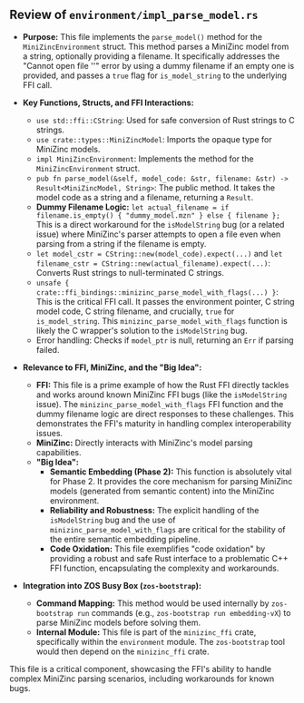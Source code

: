 ## Review of `environment/impl_parse_model.rs`

*   **Purpose:** This file implements the `parse_model()` method for the `MiniZincEnvironment` struct. This method parses a MiniZinc model from a string, optionally providing a filename. It specifically addresses the "Cannot open file ''" error by using a dummy filename if an empty one is provided, and passes a `true` flag for `is_model_string` to the underlying FFI call.
*   **Key Functions, Structs, and FFI Interactions:**
    *   `use std::ffi::CString`: Used for safe conversion of Rust strings to C strings.
    *   `use crate::types::MiniZincModel`: Imports the opaque type for MiniZinc models.
    *   `impl MiniZincEnvironment`: Implements the method for the `MiniZincEnvironment` struct.
    *   `pub fn parse_model(&self, model_code: &str, filename: &str) -> Result<MiniZincModel, String>`: The public method. It takes the model code as a string and a filename, returning a `Result`.
    *   **Dummy Filename Logic:** `let actual_filename = if filename.is_empty() { "dummy_model.mzn" } else { filename };` This is a direct workaround for the `isModelString` bug (or a related issue) where MiniZinc's parser attempts to open a file even when parsing from a string if the filename is empty.
    *   `let model_cstr = CString::new(model_code).expect(...)` and `let filename_cstr = CString::new(actual_filename).expect(...)`: Converts Rust strings to null-terminated C strings.
    *   `unsafe { crate::ffi_bindings::minizinc_parse_model_with_flags(...) }`: This is the critical FFI call. It passes the environment pointer, C string model code, C string filename, and crucially, `true` for `is_model_string`. This `minizinc_parse_model_with_flags` function is likely the C wrapper's solution to the `isModelString` bug.
    *   Error handling: Checks if `model_ptr` is null, returning an `Err` if parsing failed.
*   **Relevance to FFI, MiniZinc, and the "Big Idea":**
    *   **FFI:** This file is a prime example of how the Rust FFI directly tackles and works around known MiniZinc FFI bugs (like the `isModelString` issue). The `minizinc_parse_model_with_flags` FFI function and the dummy filename logic are direct responses to these challenges. This demonstrates the FFI's maturity in handling complex interoperability issues.
    *   **MiniZinc:** Directly interacts with MiniZinc's model parsing capabilities.
    *   **"Big Idea":**
        *   **Semantic Embedding (Phase 2):** This function is absolutely vital for Phase 2. It provides the core mechanism for parsing MiniZinc models (generated from semantic content) into the MiniZinc environment.
        *   **Reliability and Robustness:** The explicit handling of the `isModelString` bug and the use of `minizinc_parse_model_with_flags` are critical for the stability of the entire semantic embedding pipeline.
        *   **Code Oxidation:** This file exemplifies "code oxidation" by providing a robust and safe Rust interface to a problematic C++ FFI function, encapsulating the complexity and workarounds.

*   **Integration into ZOS Busy Box (`zos-bootstrap`):**
    *   **Command Mapping:** This method would be used internally by `zos-bootstrap run` commands (e.g., `zos-bootstrap run embedding-vX`) to parse MiniZinc models before solving them.
    *   **Internal Module:** This file is part of the `minizinc_ffi` crate, specifically within the `environment` module. The `zos-bootstrap` tool would then depend on the `minizinc_ffi` crate.

This file is a critical component, showcasing the FFI's ability to handle complex MiniZinc parsing scenarios, including workarounds for known bugs.
